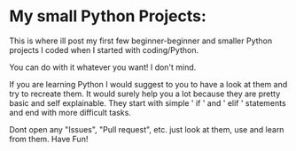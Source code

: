 # My small Python Projects:
This is where ill post my first few beginner-beginner and smaller Python projects I coded when I started with coding/Python.

You can do with it whatever you want! I don't mind.

If you are learning Python I would suggest to you to have a look at them and try to recreate them. It would surely help you a lot because they are pretty basic and self explainable. They start with simple ' if ' and ' elif ' statements and end with more difficult tasks.

Dont open any "Issues", "Pull request", etc. just look at them, use and learn from them. Have Fun!
